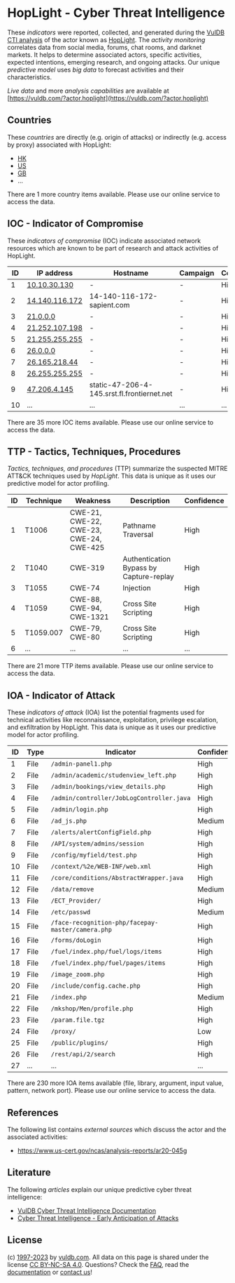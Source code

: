 # HopLight - Cyber Threat Intelligence

These _indicators_ were reported, collected, and generated during the [VulDB CTI analysis](https://vuldb.com/?kb.cti) of the actor known as [HopLight](https://vuldb.com/?actor.hoplight). The _activity monitoring_ correlates data from social media, forums, chat rooms, and darknet markets. It helps to determine associated actors, specific activities, expected intentions, emerging research, and ongoing attacks. Our unique _predictive model_ uses _big data_ to forecast activities and their characteristics.

_Live data_ and more _analysis capabilities_ are available at [https://vuldb.com/?actor.hoplight](https://vuldb.com/?actor.hoplight)

## Countries

These _countries_ are directly (e.g. origin of attacks) or indirectly (e.g. access by proxy) associated with HopLight:

* [HK](https://vuldb.com/?country.hk)
* [US](https://vuldb.com/?country.us)
* [GB](https://vuldb.com/?country.gb)
* ...

There are 1 more country items available. Please use our online service to access the data.

## IOC - Indicator of Compromise

These _indicators of compromise_ (IOC) indicate associated network resources which are known to be part of research and attack activities of HopLight.

ID | IP address | Hostname | Campaign | Confidence
-- | ---------- | -------- | -------- | ----------
1 | [10.10.30.130](https://vuldb.com/?ip.10.10.30.130) | - | - | High
2 | [14.140.116.172](https://vuldb.com/?ip.14.140.116.172) | 14-140-116-172-sapient.com | - | High
3 | [21.0.0.0](https://vuldb.com/?ip.21.0.0.0) | - | - | High
4 | [21.252.107.198](https://vuldb.com/?ip.21.252.107.198) | - | - | High
5 | [21.255.255.255](https://vuldb.com/?ip.21.255.255.255) | - | - | High
6 | [26.0.0.0](https://vuldb.com/?ip.26.0.0.0) | - | - | High
7 | [26.165.218.44](https://vuldb.com/?ip.26.165.218.44) | - | - | High
8 | [26.255.255.255](https://vuldb.com/?ip.26.255.255.255) | - | - | High
9 | [47.206.4.145](https://vuldb.com/?ip.47.206.4.145) | static-47-206-4-145.srst.fl.frontiernet.net | - | High
10 | ... | ... | ... | ...

There are 35 more IOC items available. Please use our online service to access the data.

## TTP - Tactics, Techniques, Procedures

_Tactics, techniques, and procedures_ (TTP) summarize the suspected MITRE ATT&CK techniques used by _HopLight_. This data is unique as it uses our predictive model for actor profiling.

ID | Technique | Weakness | Description | Confidence
-- | --------- | -------- | ----------- | ----------
1 | T1006 | CWE-21, CWE-22, CWE-23, CWE-24, CWE-425 | Pathname Traversal | High
2 | T1040 | CWE-319 | Authentication Bypass by Capture-replay | High
3 | T1055 | CWE-74 | Injection | High
4 | T1059 | CWE-88, CWE-94, CWE-1321 | Cross Site Scripting | High
5 | T1059.007 | CWE-79, CWE-80 | Cross Site Scripting | High
6 | ... | ... | ... | ...

There are 21 more TTP items available. Please use our online service to access the data.

## IOA - Indicator of Attack

These _indicators of attack_ (IOA) list the potential fragments used for technical activities like reconnaissance, exploitation, privilege escalation, and exfiltration by HopLight. This data is unique as it uses our predictive model for actor profiling.

ID | Type | Indicator | Confidence
-- | ---- | --------- | ----------
1 | File | `/admin-panel1.php` | High
2 | File | `/admin/academic/studenview_left.php` | High
3 | File | `/admin/bookings/view_details.php` | High
4 | File | `/admin/controller/JobLogController.java` | High
5 | File | `/admin/login.php` | High
6 | File | `/ad_js.php` | Medium
7 | File | `/alerts/alertConfigField.php` | High
8 | File | `/API/system/admins/session` | High
9 | File | `/config/myfield/test.php` | High
10 | File | `/context/%2e/WEB-INF/web.xml` | High
11 | File | `/core/conditions/AbstractWrapper.java` | High
12 | File | `/data/remove` | Medium
13 | File | `/ECT_Provider/` | High
14 | File | `/etc/passwd` | Medium
15 | File | `/face-recognition-php/facepay-master/camera.php` | High
16 | File | `/forms/doLogin` | High
17 | File | `/fuel/index.php/fuel/logs/items` | High
18 | File | `/fuel/index.php/fuel/pages/items` | High
19 | File | `/image_zoom.php` | High
20 | File | `/include/config.cache.php` | High
21 | File | `/index.php` | Medium
22 | File | `/mkshop/Men/profile.php` | High
23 | File | `/param.file.tgz` | High
24 | File | `/proxy/` | Low
25 | File | `/public/plugins/` | High
26 | File | `/rest/api/2/search` | High
27 | ... | ... | ...

There are 230 more IOA items available (file, library, argument, input value, pattern, network port). Please use our online service to access the data.

## References

The following list contains _external sources_ which discuss the actor and the associated activities:

* https://www.us-cert.gov/ncas/analysis-reports/ar20-045g

## Literature

The following _articles_ explain our unique predictive cyber threat intelligence:

* [VulDB Cyber Threat Intelligence Documentation](https://vuldb.com/?kb.cti)
* [Cyber Threat Intelligence - Early Anticipation of Attacks](https://www.scip.ch/en/?labs.20201022)

## License

(c) [1997-2023](https://vuldb.com/?kb.changelog) by [vuldb.com](https://vuldb.com/?kb.about). All data on this page is shared under the license [CC BY-NC-SA 4.0](https://creativecommons.org/licenses/by-nc-sa/4.0/). Questions? Check the [FAQ](https://vuldb.com/?kb.faq), read the [documentation](https://vuldb.com/?kb) or [contact us](https://vuldb.com/?contact)!
